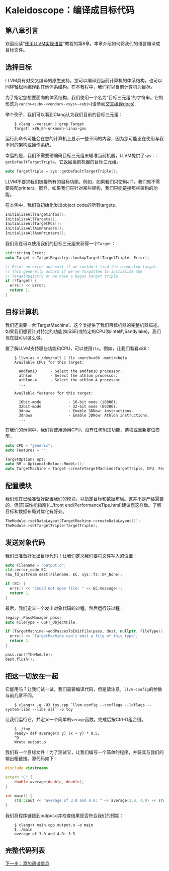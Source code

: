 # Kaleidoscope：编译成目标代码

## 第八章引言

欢迎阅读“[使用LLVM实现语言](index.html)”教程的第8章。本章介绍如何将我们的语言编译成目标文件。

## 选择目标

LLVM具有对交叉编译的原生支持。您可以编译到当前计算机的体系结构，也可以同样轻松地编译到其他体系结构。在本教程中，我们将以当前计算机为目标。

为了指定您想要面向的体系结构，我们使用一个名为“目标三元组”的字符串。它的形式为`<arch><sub>-<vendor>-<sys>-<abi>`(请参阅[交叉编译docs](https://clang.llvm.org/docs/CrossCompilation.html#target-triple)).

举个例子，我们可以看到Clang认为我们目前的目标三元组：
```
    $ clang --version | grep Target
    Target: x86_64-unknown-linux-gnu
```

运行此命令可能会在您的计算机上显示一些不同的内容，因为您可能正在使用与我不同的架构或操作系统。

幸运的是，我们不需要硬编码目标三元组来瞄准当前机器，LLVM提供了`sys：：getDefaultTargetTriple`，它返回当前机器的目标三元组。

```c++
auto TargetTriple = sys::getDefaultTargetTriple();
```

LLVM不要求我们链接所有的目标功能。例如，如果我们只使用JIT，我们就不需要装配printers。同样，如果我们只针对某些架构，我们只能链接那些架构的功能。

在本例中，我们将初始化发出object code的所有targets。

```c++
InitializeAllTargetInfos();
InitializeAllTargets();
InitializeAllTargetMCs();
InitializeAllAsmParsers();
InitializeAllAsmPrinters();
```

我们现在可以使用我们的目标三元组来获得一个`Target`：

```c++
std::string Error;
auto Target = TargetRegistry::lookupTarget(TargetTriple, Error);

// Print an error and exit if we couldn't find the requested target.
// This generally occurs if we've forgotten to initialise the
// TargetRegistry or we have a bogus target triple.
if (!Target) {
  errs() << Error;
  return 1;
}
```

## 目标计算机

我们还需要一台‘TargetMachine’。这个类提供了我们目标机器的完整机器描述。如果我们想要针对特定的功能(如SSE)或特定的CPU(如Intel的Sandylake)，我们现在就可以这么做。

要了解LLVM支持哪些功能和CPU，可以使用`llc`。例如，让我们看看x86：
```
    $ llvm-as < /dev/null | llc -march=x86 -mattr=help
    Available CPUs for this target:

      amdfam10      - Select the amdfam10 processor.
      athlon        - Select the athlon processor.
      athlon-4      - Select the athlon-4 processor.
      ...

    Available features for this target:

      16bit-mode            - 16-bit mode (i8086).
      32bit-mode            - 32-bit mode (80386).
      3dnow                 - Enable 3DNow! instructions.
      3dnowa                - Enable 3DNow! Athlon instructions.
      ...
```

在我们的示例中，我们将使用通用CPU，没有任何附加功能、选项或重新定位模型。

```c++
auto CPU = "generic";
auto Features = "";

TargetOptions opt;
auto RM = Optional<Reloc::Model>();
auto TargetMachine = Target->createTargetMachine(TargetTriple, CPU, Features, opt, RM);
```

## 配置模块

我们现在已经准备好配置我们的模块，以指定目标和数据布局。这并不是严格需要的，但[前端性能指南](../front end/PerformanceTips.html)建议您这样做。了解目标和数据布局对优化有好处。

```c++
TheModule->setDataLayout(TargetMachine->createDataLayout());
TheModule->setTargetTriple(TargetTriple);   
```

## 发送对象代码

我们已准备好发出目标代码！让我们定义我们要将文件写入的位置：

```c++
auto Filename = "output.o";
std::error_code EC;
raw_fd_ostream dest(Filename, EC, sys::fs::OF_None);

if (EC) {
  errs() << "Could not open file: " << EC.message();
  return 1;
}
```

最后，我们定义一个发出对象代码的过程，然后运行该过程：

```c++
legacy::PassManager pass;
auto FileType = CGFT_ObjectFile;

if (TargetMachine->addPassesToEmitFile(pass, dest, nullptr, FileType)) {
  errs() << "TargetMachine can't emit a file of this type";
  return 1;
}

pass.run(*TheModule);
dest.flush();
```

## 把这一切放在一起

它能用吗？让我们试一试，我们需要编译代码，但是请注意，`llvm-config`的参数与前几章不同。
```
    $ clang++ -g -O3 toy.cpp `llvm-config --cxxflags --ldflags --system-libs --libs all` -o toy
```

让我们运行它，并定义一个简单的`verage`函数。完成后按Ctrl-D组合键。
```
    $ ./toy
    ready> def average(x y) (x + y) * 0.5;
    ^D
    Wrote output.o
```

我们有一个目标文件！为了测试它，让我们编写一个简单的程序，并将其与我们的输出相链接。源代码如下：

```c++
#include <iostream>

extern "C" {
    double average(double, double);
}

int main() {
    std::cout << "average of 3.0 and 4.0: " << average(3.0, 4.0) << std::endl;
}
```

我们将程序链接到output.o并检查结果是否符合我们的预期：
```
    $ clang++ main.cpp output.o -o main
    $ ./main
    average of 3.0 and 4.0: 3.5
```

## 完整代码列表

[下一步：添加调试信息](LangImpl09.html)
